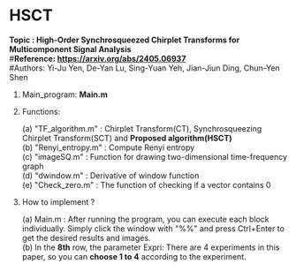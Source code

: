 # HSCT
__Topic : High-Order Synchrosqueezed Chirplet Transforms for Multicomponent Signal Analysis__  
#__Reference: https://arxiv.org/abs/2405.06937__  
#Authors: Yi-Ju Yen, De-Yan Lu, Sing-Yuan Yeh, Jian-Jiun Ding, Chun-Yen Shen  

1. Main_program: __Main.m__  

2. Functions:  

	(a) "TF_algorithm.m" : Chirplet Transform(CT), Synchrosqueezing Chirplet Transform(SCT) and __Proposed algorithm(HSCT)__  
	(b) "Renyi_entropy.m" : Compute Renyi entropy  
	(c) "imageSQ.m" : Function for drawing two-dimensional time-frequency graph  
	(d) "dwindow.m" : Derivative of window function  
	(e) "Check_zero.m" : The function of checking if a vector contains 0  

3. How to implement ?

	(a) Main.m : After running the program, you can execute each block individually. Simply click the window with "%%" and press Ctrl+Enter to get the desired results and images.  
	(b) In the __8th__ row, the parameter Expri: There are 4 experiments in this paper, so you can __choose 1 to 4__ according to the experiment.

